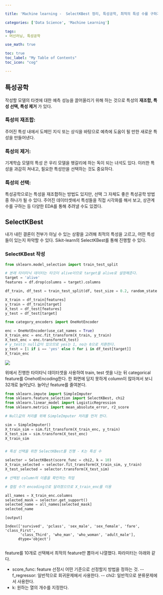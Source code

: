 ```yaml
---

title: 'Machine learning -  SelectKBest 정리, 특성공학, 최적의 특성 수를 구하기'

categories: ['Data Science', 'Machine Learning']

tags: 
- 머신러닝, 특성공학

use_math: true

toc: true
toc_label: "My Table of Contents"
toc_icon: "cog"

---
```



## 특성공학
작성할 모델의 타겟에 대한 예측 성능을 끌어올리기 위해 하는 것으로 특성의 **재조합, 특성 선택, 특성 제거** 가 있다. 


### 특성의 재조합: 
주어진 특성 내에서 도메인 지식 또는 상식을 바탕으로 예측에 도움이 될 만한 새로운 특성을 만들어낸다. 

### 특성의 제거:
기계학습 모델의 특성 은 우리 모델을 헷갈리에 하는 독이 되는 녀석도 있다. 이러한 특성을 과감히 쳐내고, 필요한 특성만을 선택하는 것도 중요하다. 

### 특성의 선택:
특성공학으로는 특성을 재조합하는 방법도 있지만, 선택 그 자체도 좋은 특성공학 방법 중 하나가 될 수 있다.
주어진 데이터셋에서 특성들을 직접 시각화를 해서 보고, 상관계수를 구하는 등 다양한 EDA를 통해 추려낼 수도 있겠다. 

## SelectKBest

내가 내린 결론이 전부가 아닐 수 있는 상황을 고려해 최적의 특성을 고르고, 어떤 특성들이 있는지 파악할 수 있다.
Sikit-learn의 SelectKBest를 통해 진행할 수 있다.

### SelectKBest 작성

```python
from sklearn.model_selection import train_test_split

# 본래 타이타닉 데이터는 타깃이 alive이므로 target을 alive로 설정해준다.
target = 'alive'
features = df.drop(columns = target).columns

df_train, df_test = train_test_split(df, test_size = 0.2, random_state = 2)

X_train = df_train[features]
y_train = df_train[target]
X_test = df_test[features]
y_test = df_test[target]
```

```python
from category_encoders import OneHotEncoder

enc = OneHotEncoder(use_cat_names = True)
X_train_enc = enc.fit_transform(X_train, y_train)
X_test_enc = enc.transform(X_test)
# y_test는 null값이 있으므로 yes는 1, no는 0으로 치환한다.
y_test = [1 if i == 'yes' else 0 for i in df_test[target]]
X_train_enc
```

![](https://images.velog.io/images/dlskawns/post/75429a8a-1b84-48cf-bbf2-de13b5c0bb31/image.png)

위에서 진행한 타이타닉 데이터셋을 사용하여 train, test 셋을 나눈 뒤 categorical feature를 OnehotEncoding한다. 한 화면에 담지 못하게 column이 많아져서 보니 32개로 늘어났다. 늘어난 feature를 줄여본다.

```python
from sklearn.impute import SimpleImputer
from sklearn.feature_selection import SelectKBest, chi2
from sklearn.linear_model import LogisticRegression
from sklearn.metrics import mean_absolute_error, r2_score

# Null값의 처리를 위해 SimpleImputer 처리를 먼저 한다.

sim = SimpleImputer()
X_train_sim = sim.fit_transform(X_train_enc, y_train)
X_test_sim = sim.transform(X_test_enc)
X_train_sim


# 특성 선택을 위한 SelectKBest를 진행 - K는 특성 수

selector = SelectKBest(score_func = chi2, k = 10)
X_train_selected = selector.fit_transform(X_train_sim, y_train)
X_test_selected = selector.transform(X_test_sim)

# 선택된 column의 이름을 확인하는 작업

# 컬럼 수가 encoding으로 달라졌으므로 X_train_enc를 이용

all_names = X_train_enc.columns
selected_mask = selector.get_support()
selected_name = all_names[selected_mask]
selected_name
```
```
[output]

Index(['survived', 'pclass', 'sex_male', 'sex_female', 'fare', 'class_First',
       'class_Third', 'who_man', 'who_woman', 'adult_male'],
      dtype='object')
   
```
feature를 10개로 선택해서 최적의 feature만 뽑아서 나열했다. 파라미터는 아래와 같다.
* score_func: feature 선정시 어떤 기준으로 선정할지 방법을 정하는 것. 
	-- f_regressor: 일반적으로 회귀문제에서 사용한다.
    -- chi2: 일반적으로 분류문제에서 사용한다.
* k: 원하는 열의 개수를 지정한다. 
